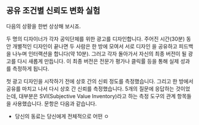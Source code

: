 ## 공유 조건별 신뢰도 변화 실험
다음의 상황을 한번 상상해 보시죠.

두 명의 디자이너가 각자 공익단체를 위한 광고를 디자인합니다. 주어진 시간(30분) 동안 개별적인 디자인이 끝나면 두 사람은 한 방에 모여서 서로 디자인 을 공유하고 피드백을 나누며 인터랙션을 합니다(약 10분). 그러고 각자 돌아가서 자신의 최종 버전이 될 광고를 다시 새롭게 만듭니다. 이 최종 버전은 전문가 평가나 클릭률 등을 통해 실제 성과를 측정하게 됩니다.

첫 광고 디자인을 시작하기 전에 상호 간의 신뢰 정도를 측정했습니다. 그리고 한 방에서 공유를 마치고 나서 다시 상호 간 신뢰를 측정했습니다. 5개의 질문에 응답하는 것이었는데, 대부분은 SVI(Subjective Value Inventory)라고 하는 측정 도구의 관계 항목들을 사용했습니다. 문항은 다음과 같습니다.

- 당신의 동료는 당신에게 전체적으로 어떤 ㅇ